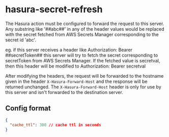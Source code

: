 # hasura-secret-refresh

The Hasura action must be configured to forward the request to this server. Any
substring like '##abc##' in any of the header values would be replaced with
the secret fetched from AWS Secrets Manager corresponding to the secret id 'abc'.

eg. if this server receives a header like Authorization: Bearer ##secretToken##
this server will try to fetch the secret corresponding to secretToken from AWS
Secrets Manager. If the fetched value is secretval, then this header will be
modified to Authorization: Bearer secretval

After modifying the headers, the request will be forwarded to the hostname given
in the header `X-Hasura-Forward-Host` and the response will be returned unchanged.
The `X-Hasura-Forward-Host` header is only for use by this server and isn't
forwarded to the destination server.

## Config format

```json
{
  "cache_ttl": 300 // cache ttl in seconds
}
```
